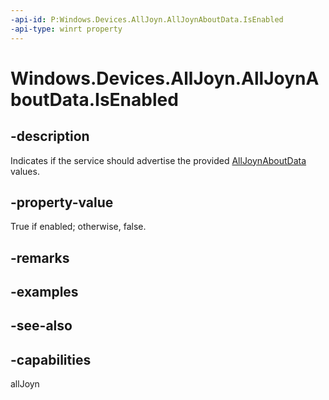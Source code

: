 ----api-id: P:Windows.Devices.AllJoyn.AllJoynAboutData.IsEnabled
-api-type: winrt property
---<!-- Property syntaxpublic bool IsEnabled { get;  set; }--># Windows.Devices.AllJoyn.AllJoynAboutData.IsEnabled## -descriptionIndicates if the service should advertise the provided [AllJoynAboutData](alljoynaboutdata.md) values.## -property-valueTrue if enabled; otherwise, false.## -remarks## -examples## -see-also## -capabilitiesallJoyn